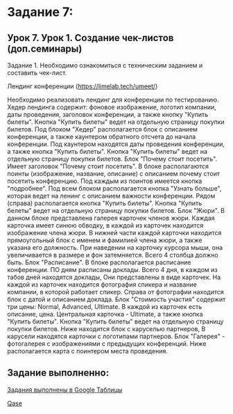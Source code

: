 # Задание 7:
 
## Урок 7. Урок 1. Создание чек-листов (доп.семинары)
Задание 1. Необходимо ознакомиться с техническим заданием и составить чек-лист.

Лендинг конференции (https://limelab.tech/umeet/)

Необходимо реализовать лендинг для конференции по тестированию.
Хедер лендинга содержит: фоновое изображение, логотип компании, даты проведения, заголовок конференции, а также кнопку "Купить билеты". Кнопка "Купить билеты" ведет на отдельную страницу покупки билетов.
Под блоком "Хедер" располагается блок с описанием конференции, а также каунтером обратного отсчета до начала конференции. Под каунтером находятся даты проведения конференции, а также кнопка "Купить билеты". Кнопка "Купить билеты" ведет на отдельную страницу покупки билетов.
Блок "Почему стоит посетить". Имеет заголовок "Почему стоит посетить". В блоке располагаются поинты (изображение, название, описание) с описанием почему стоит посетить конференцию. Под каждым из поинтов имеется кнопка "подробнее". Под всем блоком располагается кнопка "Узнать больше", которая ведет на ленинг с описанием важности конференции. Рядом (справа) располагается кнопка "Купить билеты". Кнопка "Купить белеты" ведет на отдельную страницу покупки билетов.
Блок "Жюри". В данном блоке представлена галерея карточек членов жюри. Каждая карточка имеет синюю обводку, в каждой из карточек находится изображение члена жюри. В нижней части каждой карточки находится прямоугольный блок с именем и фамилией члена жюри, а также указана его должность. При наведении на карточку курсора мыши, она увеличивается в размере и фон затемняется. Всего 4 столбца должно быть.
Блок "Расписание". В блоке располагается расписание конференции. ПО дням расписаны доклады. Всего 4 дня, в каждом из табов дней находятся доклады, Они представлены в виде карточек. На каждой из карточек находится фотография спикера и название компании, в которой работает спикер. Справа от фотографии находится блок с датой и описанием доклада.
Блок "Стоимость участия" содержит три цены: Normal, Advanced, Ultimate. В каждой из карточек есть описание, цена. Центральная карточка - Ultimate, а также кнопка "Купить билеты". Кнопка "Купить билеты" ведет на отдельную страницу покупки билетов.
Ниже находится блок с каруселью партнеров, В карусели находятся карточки с логотипами партнеров.
Блок "Галерея" - фотогалерея с изображениями с предыдущих конференций.
Ниже располагается карта с поинтером места проведения.

## Задание выполненно:

[Задания выполнены в Google Таблицы](https://docs.google.com/spreadsheets/d/1yNYCqFAt1WIe1oqNqS3k1Z3TSrpkKwVQfyipbA5NM3U/edit?usp=sharing)

[Qase](https://app.qase.io/public/report/e16d0a4a9f6ab6b8d651b62fa080dba752243f20)

